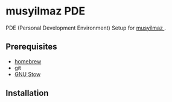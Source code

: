# musyilmaz PDE

PDE (Personal Development Environment) Setup for [ musyilmaz ](https://github.com/musyilmaz).

## Prerequisites

- [homebrew](https://brew.sh)
- git
- [GNU Stow](https://www.gnu.org/software/stow/)

## Installation
